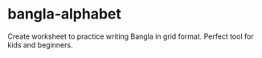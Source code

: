 # bangla-alphabet
Create worksheet to practice writing Bangla in grid format. Perfect tool for kids and beginners.
